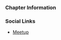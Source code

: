 ### Chapter Information


### Social Links
* [Meetup](https://www.meetup.com/OWASP-Vellore-Chapter/)
